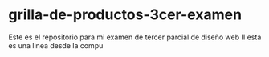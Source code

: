 # grilla-de-productos-3cer-examen
Este es el repositorio para mi examen de tercer parcial de diseño web II
esta es una linea desde la compu 
